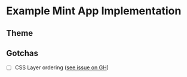 # Example Mint App Implementation

## Theme

## Gotchas

- [ ] CSS Layer ordering ([see issue on GH](https://github.com/nuxt/nuxt/issues/25167))

